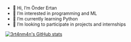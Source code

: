 - 👋 Hi, I’m Önder Ertan
- 👀 I’m interested in programming and ML
- 🌱 I’m currently learning Python
- 💞️ I’m looking to participate in projects and internships

[![3rt4nm4n's GitHub stats](https://github-readme-stats.vercel.app/api?username=3rt4nm4n&theme=radical&show_icons=true)](https://github.com/3rt4nm4n/github-readme-stats)


<!---
3rt4nm4n/3rt4nm4n is a ✨ special ✨ repository because its `README.md` (this file) appears on your GitHub profile.
You can click the Preview link to take a look at your changes.
--->
